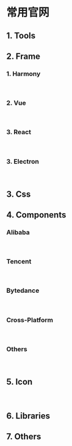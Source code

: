 <script setup>
import { vueList,reactList ,taobaoComs,TencentComs ,bytedanceComs ,otherComs ,cssList,toolsList ,otherOfficial ,iconList,libraryList,electronList,harmonyList ,crossPlatform } from './navs/official-website'
</script>

# 常用官网

## 1. Tools
<CardList2 :cardList="toolsList"/>

##  2. Frame

### 1. Harmony
<br />
<CardList2 :cardList="harmonyList"/>

### 2. Vue
<br />
<CardList2 :cardList="vueList"/>

###  3. React
<br />
<CardList2 :cardList="reactList"/>

### 3. Electron
<br />
<CardList2 :cardList="electronList"/>

##  3. Css
<CardList2 :cardList="cssList"/>

##  4. Components

###  Alibaba
<br />

<CardList2 :cardList="taobaoComs"/>

###  Tencent
<br />

<CardList2 :cardList="TencentComs"/>

###  Bytedance
<br />

<CardList2 :cardList="bytedanceComs"/>

###  Cross-Platform
<br />

<CardList2 :cardList="crossPlatform"/>

###  Others
<br />

<CardList2 :cardList="otherComs"/>

## 5. Icon
<br />
<CardList2 :cardList="iconList"/>

## 6. Libraries
<CardList2 :cardList="libraryList"/>

## 7. Others
<CardList2 :cardList="otherOfficial"/>
